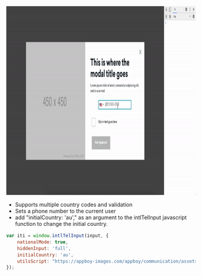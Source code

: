 <img alt="screenshot" src="screenshot.gif" height="500"/>

* Supports multiple country codes and validation
* Sets a phone number to the current user
* add "initialCountry: 'au'," as an argument to the intlTelInput javascript function to change the initial country.
``` javascript
var iti = window.intlTelInput(input, {
    nationalMode: true,
    hiddenInput: 'full',
    initialCountry: 'au',
    utilsScript: "https://appboy-images.com/appboy/communication/assets/code_assets/files/60ba5392f9088d62254859d1/original.js?1622823826"
});
```
